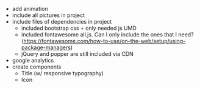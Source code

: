 - add animation
- include all pictures in project
- include files of dependencies in project
  - included bootstrap css + only needed js UMD
  - included fontawesome all.js. Can I only include the ones that I need? (https://fontawesome.com/how-to-use/on-the-web/setup/using-package-managers)
  - jQuery and popper are still included via CDN
- google analytics
- create components
  - Title (w/ responsive typography)
  - Icon
